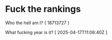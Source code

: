 # Fuck the rankings

Who the hell am I?
{ 18713727 }

What fucking year is it?
[ 2025-04-17T11:06:40Z ]
